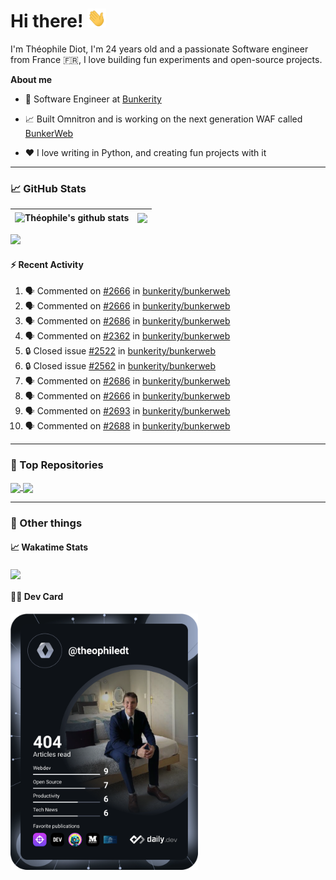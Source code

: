 # Hi there! <img src="./wave.gif" width="30px" height="30px" />

I'm Théophile Diot, I'm 24 years old and a passionate Software engineer from France 🇫🇷, I love building fun experiments and open-source projects.

**About me**

- 💼 Software Engineer at [Bunkerity](https://www.bunkerity.com/)

- 📈 Built Omnitron and is working on the next generation WAF called [BunkerWeb](https://www.bunkerweb.io)

- ❤️ I love writing in Python, and creating fun projects with it

---

### 📈 GitHub Stats

| <img align="center" src="https://github-readme-stats.vercel.app/api?username=TheophileDiot&show_icons=true&include_all_commits=true&theme=algolia&hide_border=true&rank_icon=github" alt="Théophile's github stats" /> | <img align="center" src="https://github-readme-stats.vercel.app/api/top-langs/?username=TheophileDiot&layout=compact&theme=algolia&hide_border=true" /> |
| ---------------------------------------------------------------------------------------------------------------------------------------------------------------------------------------------------------------------- | ------------------------------------------------------------------------------------------------------------------------------------------------------- |

![](https://github-readme-activity-graph.vercel.app/graph?username=TheophileDiot&theme=tokyo-night)

#### :zap: Recent Activity

<!--START_SECTION:activity-->
1. 🗣 Commented on [#2666](https://github.com/bunkerity/bunkerweb/issues/2666#issuecomment-3324274500) in [bunkerity/bunkerweb](https://github.com/bunkerity/bunkerweb)
2. 🗣 Commented on [#2666](https://github.com/bunkerity/bunkerweb/issues/2666#issuecomment-3324268333) in [bunkerity/bunkerweb](https://github.com/bunkerity/bunkerweb)
3. 🗣 Commented on [#2686](https://github.com/bunkerity/bunkerweb/issues/2686#issuecomment-3324227878) in [bunkerity/bunkerweb](https://github.com/bunkerity/bunkerweb)
4. 🗣 Commented on [#2362](https://github.com/bunkerity/bunkerweb/issues/2362#issuecomment-3324184677) in [bunkerity/bunkerweb](https://github.com/bunkerity/bunkerweb)
5. 🔒 Closed issue [#2522](https://github.com/bunkerity/bunkerweb/issues/2522) in [bunkerity/bunkerweb](https://github.com/bunkerity/bunkerweb)
6. 🔒 Closed issue [#2562](https://github.com/bunkerity/bunkerweb/issues/2562) in [bunkerity/bunkerweb](https://github.com/bunkerity/bunkerweb)
7. 🗣 Commented on [#2686](https://github.com/bunkerity/bunkerweb/issues/2686#issuecomment-3324169914) in [bunkerity/bunkerweb](https://github.com/bunkerity/bunkerweb)
8. 🗣 Commented on [#2666](https://github.com/bunkerity/bunkerweb/issues/2666#issuecomment-3324089654) in [bunkerity/bunkerweb](https://github.com/bunkerity/bunkerweb)
9. 🗣 Commented on [#2693](https://github.com/bunkerity/bunkerweb/issues/2693#issuecomment-3324081137) in [bunkerity/bunkerweb](https://github.com/bunkerity/bunkerweb)
10. 🗣 Commented on [#2688](https://github.com/bunkerity/bunkerweb/issues/2688#issuecomment-3324050452) in [bunkerity/bunkerweb](https://github.com/bunkerity/bunkerweb)
<!--END_SECTION:activity-->

---

### 🔧 Top Repositories

<a href="https://github.com/bunkerity/bunkerweb">
  <img align="center" src="https://github-readme-stats.vercel.app/api/pin/?username=Bunkerity&repo=bunkerweb&theme=algolia" />
</a>
<a href="https://github.com/TheophileDiot/Omnitron">
  <img align="center" src="https://github-readme-stats.vercel.app/api/pin/?username=TheophileDiot&repo=Omnitron&theme=algolia" />
</a>

---

### 🎉 Other things

#### 📈 Wakatime Stats

<a href="https://wakatime.com/@theophile_bunkerity">
  <img align="center" src="https://github-readme-stats.vercel.app/api/wakatime?username=3aa5ce41-c253-43d9-8441-a721e446a45f&layout=compact&theme=algolia" />
</a>

#### 👨‍💻 Dev Card

<a href="https://app.daily.dev/TheophileDt">
  <img src="./devcard.svg" width="300" alt="Théophile Diot's Dev Card"/>
</a>
